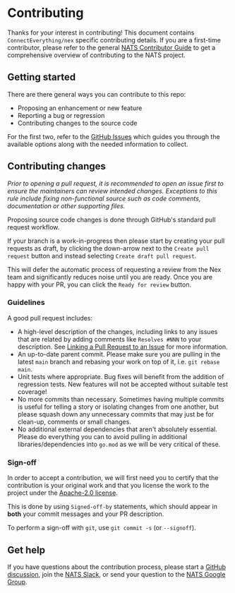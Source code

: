 # Contributing

Thanks for your interest in contributing! This document contains `ConnectEverything/nex` specific contributing details. If you are a first-time contributor, please refer to the general [NATS Contributor Guide](https://nats.io/contributing/) to get a comprehensive overview of contributing to the NATS project.

## Getting started

There are there general ways you can contribute to this repo:

- Proposing an enhancement or new feature
- Reporting a bug or regression
- Contributing changes to the source code

For the first two, refer to the [GitHub Issues](https://github.com/ConnectEverything/nex/issues/new/choose) which guides you through the available options along with the needed information to collect.

## Contributing changes

_Prior to opening a pull request, it is recommended to open an issue first to ensure the maintainers can review intended changes. Exceptions to this rule include fixing non-functional source such as code comments, documentation or other supporting files._

Proposing source code changes is done through GitHub's standard pull request workflow.

If your branch is a work-in-progress then please start by creating your pull requests as draft, by clicking the down-arrow next to the `Create pull request` button and instead selecting `Create draft pull request`.

This will defer the automatic process of requesting a review from the Nex team and significantly reduces noise until you are ready. Once you are happy with your PR, you can click the `Ready for review` button.

### Guidelines

A good pull request includes:

- A high-level description of the changes, including links to any issues that are related by adding comments like `Resolves #NNN` to your description. See [Linking a Pull Request to an Issue](https://docs.github.com/en/issues/tracking-your-work-with-issues/linking-a-pull-request-to-an-issue) for more information.
- An up-to-date parent commit. Please make sure you are pulling in the latest `main` branch and rebasing your work on top of it, i.e. `git rebase main`.
- Unit tests where appropriate. Bug fixes will benefit from the addition of regression tests. New features will not be accepted without suitable test coverage!
- No more commits than necessary. Sometimes having multiple commits is useful for telling a story or isolating changes from one another, but please squash down any unnecessary commits that may just be for clean-up, comments or small changes.
- No additional external dependencies that aren't absolutely essential. Please do everything you can to avoid pulling in additional libraries/dependencies into `go.mod` as we will be very critical of these.

### Sign-off

In order to accept a contribution, we will first need you to certify that the contribution is your original work and that you license the work to the project under the [Apache-2.0 license](https://github.com/nats-io/nats-server/blob/main/LICENSE).

This is done by using `Signed-off-by` statements, which should appear in **both** your commit messages and your PR description.

To perform a sign-off with `git`, use `git commit -s` (or `--signoff`).

## Get help

If you have questions about the contribution process, please start a [GitHub discussion](https://github.com/ConnectEverything/nex/discussions), join the [NATS Slack](https://slack.nats.io/), or send your question to the [NATS Google Group](https://groups.google.com/forum/#!forum/natsio).
